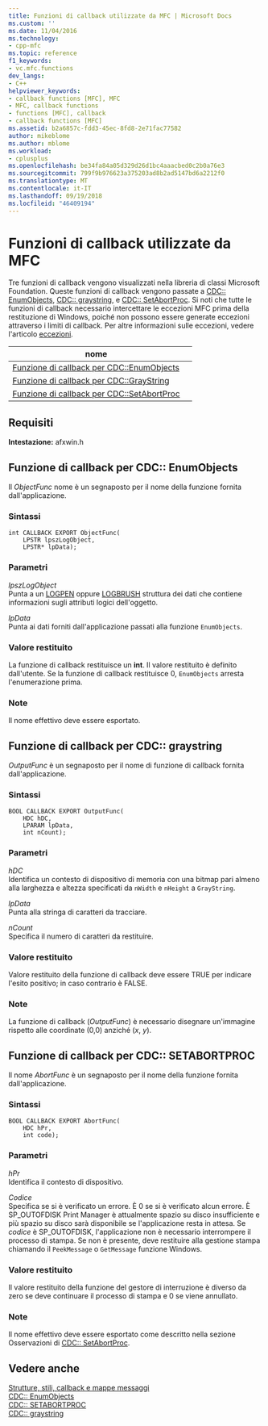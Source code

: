 ```yaml
---
title: Funzioni di callback utilizzate da MFC | Microsoft Docs
ms.custom: ''
ms.date: 11/04/2016
ms.technology:
- cpp-mfc
ms.topic: reference
f1_keywords:
- vc.mfc.functions
dev_langs:
- C++
helpviewer_keywords:
- callback functions [MFC], MFC
- MFC, callback functions
- functions [MFC], callback
- callback functions [MFC]
ms.assetid: b2a6857c-fdd3-45ec-8fd8-2e71fac77582
author: mikeblome
ms.author: mblome
ms.workload:
- cplusplus
ms.openlocfilehash: be34fa84a05d329d26d1bc4aaacbed0c2b0a76e3
ms.sourcegitcommit: 799f9b976623a375203ad8b2ad5147bd6a2212f0
ms.translationtype: MT
ms.contentlocale: it-IT
ms.lasthandoff: 09/19/2018
ms.locfileid: "46409194"
---
```

# <a name="callback-functions-used-by-mfc"></a>Funzioni di callback utilizzate da MFC

Tre funzioni di callback vengono visualizzati nella libreria di classi Microsoft Foundation. Queste funzioni di callback vengono passate a [CDC:: EnumObjects](../../mfc/reference/cdc-class.md#enumobjects), [CDC:: graystring](../../mfc/reference/cdc-class.md#graystring), e [CDC:: SetAbortProc](../../mfc/reference/cdc-class.md#setabortproc). Si noti che tutte le funzioni di callback necessario intercettare le eccezioni MFC prima della restituzione di Windows, poiché non possono essere generate eccezioni attraverso i limiti di callback. Per altre informazioni sulle eccezioni, vedere l'articolo [eccezioni](../../mfc/exception-handling-in-mfc.md).

|nome||
|----------|-----------------|
|[Funzione di callback per CDC::EnumObjects](#enum_objects)||
|[Funzione di callback per CDC::GrayString](#graystring)||
|[Funzione di callback per CDC::SetAbortProc](#setabortproc)||

## <a name="requirements"></a>Requisiti

**Intestazione:** afxwin.h

## <a name="enum_objects"></a> Funzione di callback per CDC:: EnumObjects

Il *ObjectFunc* nome è un segnaposto per il nome della funzione fornita dall'applicazione.

### <a name="syntax"></a>Sintassi

```
int CALLBACK EXPORT ObjectFunc(
    LPSTR lpszLogObject,
    LPSTR* lpData);
```

### <a name="parameters"></a>Parametri

*lpszLogObject*<br/>
Punta a un [LOGPEN](../../mfc/reference/logpen-structure.md) oppure [LOGBRUSH](../../mfc/reference/logbrush-structure.md) struttura dei dati che contiene informazioni sugli attributi logici dell'oggetto.

*lpData*<br/>
Punta ai dati forniti dall'applicazione passati alla funzione `EnumObjects`.

### <a name="return-value"></a>Valore restituito

La funzione di callback restituisce un **int**. Il valore restituito è definito dall'utente. Se la funzione di callback restituisce 0, `EnumObjects` arresta l'enumerazione prima.

### <a name="remarks"></a>Note

Il nome effettivo deve essere esportato.

## <a name="graystring"></a>  Funzione di callback per CDC:: graystring

*OutputFunc* è un segnaposto per il nome di funzione di callback fornita dall'applicazione.

### <a name="syntax"></a>Sintassi

```
BOOL CALLBACK EXPORT OutputFunc(
    HDC hDC,
    LPARAM lpData,
    int nCount);
```

### <a name="parameters"></a>Parametri

*hDC*<br/>
Identifica un contesto di dispositivo di memoria con una bitmap pari almeno alla larghezza e altezza specificati da `nWidth` e `nHeight` a `GrayString`.

*lpData*<br/>
Punta alla stringa di caratteri da tracciare.

*nCount*<br/>
Specifica il numero di caratteri da restituire.

### <a name="return-value"></a>Valore restituito

Valore restituito della funzione di callback deve essere TRUE per indicare l'esito positivo; in caso contrario è FALSE.

### <a name="remarks"></a>Note

La funzione di callback (*OutputFunc*) è necessario disegnare un'immagine rispetto alle coordinate (0,0) anziché (*x*, *y*).

## <a name="setabortproc"></a>  Funzione di callback per CDC:: SETABORTPROC

Il nome *AbortFunc* è un segnaposto per il nome della funzione fornita dall'applicazione.

### <a name="syntax"></a>Sintassi

```
BOOL CALLBACK EXPORT AbortFunc(
    HDC hPr,
    int code);
```

### <a name="parameters"></a>Parametri

*hPr*<br/>
Identifica il contesto di dispositivo.

*Codice*<br/>
Specifica se si è verificato un errore. È 0 se si è verificato alcun errore. È SP_OUTOFDISK Print Manager è attualmente spazio su disco insufficiente e più spazio su disco sarà disponibile se l'applicazione resta in attesa. Se *codice* è SP_OUTOFDISK, l'applicazione non è necessario interrompere il processo di stampa. Se non è presente, deve restituire alla gestione stampa chiamando il `PeekMessage` o `GetMessage` funzione Windows.

### <a name="return-value"></a>Valore restituito

Il valore restituito della funzione del gestore di interruzione è diverso da zero se deve continuare il processo di stampa e 0 se viene annullato.

### <a name="remarks"></a>Note

Il nome effettivo deve essere esportato come descritto nella sezione Osservazioni di [CDC:: SetAbortProc](../../mfc/reference/cdc-class.md#setabortproc).


## <a name="see-also"></a>Vedere anche

[Strutture, stili, callback e mappe messaggi](structures-styles-callbacks-and-message-maps.md)<br/>
[CDC:: EnumObjects](../../mfc/reference/cdc-class.md#enumobjects)<br/>
[CDC:: SETABORTPROC](../../mfc/reference/cdc-class.md#setabortproc)<br/>
[CDC:: graystring](../../mfc/reference/cdc-class.md#graystring)

